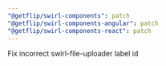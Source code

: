 ```yaml
---
"@getflip/swirl-components": patch
"@getflip/swirl-components-angular": patch
"@getflip/swirl-components-react": patch
---
```


Fix incorrect swirl-file-uploader label id
